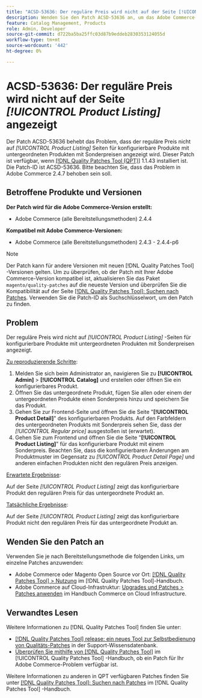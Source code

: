 ```yaml
---
title: "ACSD-53636: Der reguläre Preis wird nicht auf der Seite [!UICONTROL Product Listing] angezeigt."
description: Wenden Sie den Patch ACSD-53636 an, um das Adobe Commerce-Problem zu beheben, bei dem der reguläre Preis auf *[!UICONTROL Product Listing]*-Seiten für konfigurierbare Produkte mit untergeordneten Produkten mit Sonderpreisen nicht angezeigt wird.
feature: Catalog Management, Products
role: Admin, Developer
source-git-commit: d722ba5ba25ffc03d87b9eddeb2830353124055d
workflow-type: tm+mt
source-wordcount: '442'
ht-degree: 0%

---
```


# ACSD-53636: Der reguläre Preis wird nicht auf der Seite *[!UICONTROL Product Listing]* angezeigt

Der Patch ACSD-53636 behebt das Problem, dass der reguläre Preis nicht auf *[!UICONTROL Product Listing]* Seiten für konfigurierbare Produkte mit untergeordneten Produkten mit Sonderpreisen angezeigt wird. Dieser Patch ist verfügbar, wenn [[!DNL Quality Patches Tool (QPT)]](https://experienceleague.adobe.com/en/docs/commerce-knowledge-base/kb/announcements/commerce-announcements/magento-quality-patches-released-new-tool-to-self-serve-quality-patches) 1.1.43 installiert ist. Die Patch-ID ist ACSD-53636. Bitte beachten Sie, dass das Problem in Adobe Commerce 2.4.7 behoben sein soll.

## Betroffene Produkte und Versionen

**Der Patch wird für die Adobe Commerce-Version erstellt:**

* Adobe Commerce (alle Bereitstellungsmethoden) 2.4.4

**Kompatibel mit Adobe Commerce-Versionen:**

* Adobe Commerce (alle Bereitstellungsmethoden) 2.4.3 - 2.4.4-p6

>[!NOTE]
>
>Der Patch kann für andere Versionen mit neuen [!DNL Quality Patches Tool] -Versionen gelten. Um zu überprüfen, ob der Patch mit Ihrer Adobe Commerce-Version kompatibel ist, aktualisieren Sie das Paket `magento/quality-patches` auf die neueste Version und überprüfen Sie die Kompatibilität auf der Seite [[!DNL Quality Patches Tool]: Suchen nach Patches](https://experienceleague.adobe.com/tools/commerce-quality-patches/index.html). Verwenden Sie die Patch-ID als Suchschlüsselwort, um den Patch zu finden.

## Problem

Der reguläre Preis wird nicht auf *[!UICONTROL Product Listing]* -Seiten für konfigurierbare Produkte mit untergeordneten Produkten mit Sonderpreisen angezeigt.

<u>Zu reproduzierende Schritte</u>:

1. Melden Sie sich beim Administrator an, navigieren Sie zu **[!UICONTROL Admin]** > **[!UICONTROL Catalog]** und erstellen oder öffnen Sie ein konfigurierbares Produkt.
2. Öffnen Sie das untergeordnete Produkt, fügen Sie allen oder einem der untergeordneten Produkte einen Sonderpreis hinzu und speichern Sie das Produkt.
3. Gehen Sie zur Frontend-Seite und öffnen Sie die Seite &quot;**[!UICONTROL Product Detail]**&quot; des konfigurierbaren Produkts. Auf den Farbfeldern des untergeordneten Produkts mit Sonderpreis sehen Sie, dass der *[!UICONTROL Regular price]* ausgestoßen ist (erwartet).
4. Gehen Sie zum Frontend und öffnen Sie die Seite &quot;**[!UICONTROL Product Listing]**&quot; für das konfigurierbare Produkt mit einem Sonderpreis. Beachten Sie, dass die konfigurierbaren Änderungen am Produktmuster im Gegensatz zu *[!UICONTROL Product Detail Page]* und anderen einfachen Produkten nicht den regulären Preis anzeigen.

<u>Erwartete Ergebnisse</u>:

Auf der Seite *[!UICONTROL Product Listing]* zeigt das konfigurierbare Produkt den regulären Preis für das untergeordnete Produkt an.

<u>Tatsächliche Ergebnisse</u>:

Auf der Seite *[!UICONTROL Product Listing]* zeigt das konfigurierbare Produkt nicht den regulären Preis für das untergeordnete Produkt an.

## Wenden Sie den Patch an

Verwenden Sie je nach Bereitstellungsmethode die folgenden Links, um einzelne Patches anzuwenden:

* Adobe Commerce oder Magento Open Source vor Ort: [[!DNL Quality Patches Tool] > Nutzung](https://experienceleague.adobe.com/docs/commerce-operations/tools/quality-patches-tool/usage.html) im [!DNL Quality Patches Tool]-Handbuch.
* Adobe Commerce auf Cloud-Infrastruktur: [Upgrades und Patches > Patches anwenden](https://experienceleague.adobe.com/docs/commerce-cloud-service/user-guide/develop/upgrade/apply-patches.html) im Handbuch Commerce on Cloud Infrastructure.

## Verwandtes Lesen

Weitere Informationen zu [!DNL Quality Patches Tool] finden Sie unter:

* [[!DNL Quality Patches Tool] release: ein neues Tool zur Selbstbedienung von Qualitäts-Patches](https://experienceleague.adobe.com/en/docs/commerce-knowledge-base/kb/announcements/commerce-announcements/magento-quality-patches-released-new-tool-to-self-serve-quality-patches) in der Support-Wissensdatenbank.
* [Überprüfen Sie mithilfe von  [!DNL Quality Patches Tool]](/help/tools/quality-patches-tool/patches-available-in-qpt/check-patch-for-magento-issue-with-magento-quality-patches.md) im [!UICONTROL Quality Patches Tool] -Handbuch, ob ein Patch für Ihr Adobe Commerce-Problem verfügbar ist.


Weitere Informationen zu anderen in QPT verfügbaren Patches finden Sie unter [[!DNL Quality Patches Tool]: Suchen nach Patches](https://experienceleague.adobe.com/tools/commerce-quality-patches/index.html) im [!DNL Quality Patches Tool] -Handbuch.
